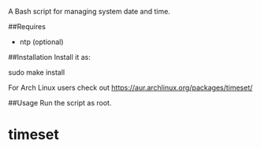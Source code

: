 A Bash script for managing system date and time.

##Requires
<ul>
<li>ntp (optional)</li>
</ul>

##Installation
Install it as:

sudo make install

For Arch Linux users check out https://aur.archlinux.org/packages/timeset/

##Usage
Run the script as root.

 # timeset
